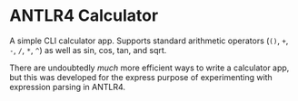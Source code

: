 # ANTLR4 Calculator

A simple CLI calculator app.  Supports standard arithmetic operators (`()`, `+`, `-`, `/`, `*`, `^`) as well as sin, cos, tan, and sqrt.

There are undoubtedly _much_ more efficient ways to write a calculator app, but this was developed for the express purpose of experimenting with expression parsing in ANTLR4.